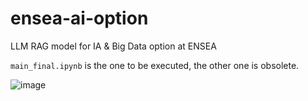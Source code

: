 # ensea-ai-option
LLM RAG model for IA &amp; Big Data option at ENSEA


`main_final.ipynb` is the one to be executed, the other one is obsolete.

![image](https://static.wikia.nocookie.net/silly-cat/images/c/c3/Chipi_Chipi_Chapa_Chapa_Cat.png/revision/latest?cb=20231228121420)
